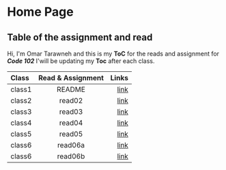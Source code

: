 # Home Page 
## Table of the assignment  and read 
Hi, I'm Omar Tarawneh and this is my **ToC** for the reads and assignment for _**Code 102**_
I'will be updating my **Toc** after each class.

|Class   | Read & Assignment  | Links    |
| :---        |    :----:   |          ---: |
| class1 |  README |[link](https://omar-tarawneh.github.io/reading-notes/) |
| class2 |    read02   |[link](https://omar-tarawneh.github.io/reading-notes/read02)|
| class3 | read03 |[link](https://omar-tarawneh.github.io/reading-notes/read03) |
| class4 | read04 |[link](https://omar-tarawneh.github.io/reading-notes/read04) |
| class5 | read05 |[link](https://omar-tarawneh.github.io/reading-notes/read05) |
| class6 | read06a |[link](https://omar-tarawneh.github.io/reading-notes/read06a) |
| class6 | read06b |[link](https://omar-tarawneh.github.io/reading-notes/read06b) |
